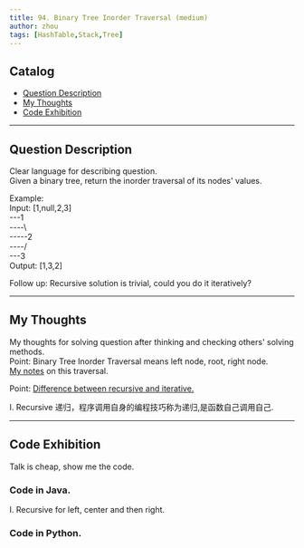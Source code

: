 ```yaml
---
title: 94. Binary Tree Inorder Traversal (medium)                  
author: zhou      
tags: [HashTable,Stack,Tree]          
---
```


       

## Catalog  
+ [Question Description](#partI)
+ [My Thoughts](#partII)
+ [Code Exhibition](#partIII)

----------------------------------

## Question Description
Clear language for describing question.    
Given a binary tree, return the inorder traversal of its nodes' values.     

Example:     
Input: [1,null,2,3]       
---1   
----\   
-----2  
----/   
---3   
Output: [1,3,2]     

Follow up: Recursive solution is trivial, could you do it iteratively?     



----------------------------------

## My Thoughts
My thoughts for solving question after thinking and checking others' solving methods.        
Point: Binary Tree Inorder Traversal means left node, root, right node.    
[My notes](https://github.com/zhou-1/zhou-1.github.io/blob/master/_posts/JavaThinking/tree/traversal.md) on this traversal.     

Point: [Difference between recursive and iterative.](https://github.com/zhou-1/zhou-1.github.io/blob/master/_posts/JavaThinking/iterative%20and%20recursive.md)     

I. Recursive 递归，程序调用自身的编程技巧称为递归,是函数自己调用自己. 




----------------------------------

## Code Exhibition
Talk is cheap, show me the code.    
### Code in Java.     
I. Recursive for left, center and then right.    




### Code in Python.   



